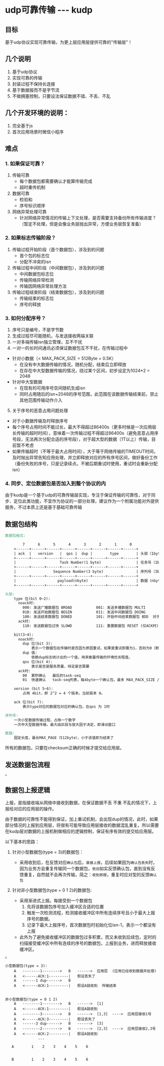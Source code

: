 # udp可靠传输 --- kudp

## **目标**
基于udp协议实现可靠传输，为更上层应用层提供可靠的"传输层"！

## **几个说明**

1. 基于udp协议
2. 实现可靠的传输
3. 封装过程不保持长连接
4. 基于数据报而不是字节流
5. 不做拥塞控制，只要设法保证数据不错、不丢、不乱

## 几个开发环境的说明：

1. 完全基于js
2. 首次应用场景时微信小程序

## **难点**

### 1. 如果保证可靠？
1. 传输可靠
   - 每个数据包都需要确认才能算传输完成
   - 超时重传机制
2. 数据可靠
   - 检验和
   - 序号标识顺序
3. 网络异常处理可靠
   - 针对网络异常情况的传输上下文处理，是否需要支持备份所有传输进度？（暂定不处理，但是会像业务层抛出异常，方便业务层恢复准备）

### 2. 如果标志传输阶段？
1. 传输过程开始阶段（首个数据包），涉及到的问题
   - 首个包的标志位
   - 分配不冲突的isn
2. 传输过程中间阶段（中间数据包），涉及到的问题
   - 中间数据包标志位
   - 传输网络异常检测
   - 传输因网络异常处理方法
3. 传输过程结束阶段（结束数据包），涉及到的问题
   - 传输结束的标志位
   - 序号的释放

### 3. 如何分配序号？
 1. 序号只是编号，不是字节数
 2. 生成过程尽可能随机，与发送接收两端关联
 3. 一对多端传输isn独立管理，互不干扰
 4. 一对一的长时间通讯必须保证数据包互不干扰，在传输过程中
   - 针对小数据（< MAX_PACK_SIZE = 512Byte = 0.5K）
     - 在没有中大数据传输的情况，随机分配，结束后立即释放
     - 在存在中大型数据传输的情况，绕过某个区间，初步设定为1024*2 = 2048
   - 针对中大型数据
     - 在现有的可用序号空间随机生成isn
     - 同时占用随后的isn+2048的序号范围，此范围在该数据传输结束前，禁止其他范围传输动作介入
 5. 关于序号的恶意占用问题处理
   - 对于小数据传输及时释放序号
   - 每个序号占用时间不能过长，最大不得超过86400s（更多时候是一次应用层长传输的超时时间），意味着一次传输过程不得超过86400s（避免恶意占用序号段，无法再次分配合适的序号段），对于超大型的数据（1T以上）传输，目前暂不考虑
   - 如果传输超时（不等于最大占用时间），大于等于网络传输的TIMEOUT时间，及时抛出异常告知应用处理，并立即释放对应的所有序号区间，做好备份工作（备份失败的序号，只是记录续点。不被后期重试时使用，重试时会重新分配isn）

### 4. 同步、定位数据包是否加入到整个协议的内
由于kudp是一个基于udp的可靠传输层实现，专注于保证传输的可靠性，对于同步、定位此类功能，不宜作为协议的一部分处理，建议作为一个附属功能对外提供服务，不过本质上还是基于基础可靠传输

## **数据包结构**

```mk
数据包格式:

        7      6      5      4      3      2      1      0   
    +------+------+------+------+------+------+------+------+
    | ack  |   version   |  qos |  dup |        type        | 头部（1byte）
    +------+------+------+------+------+------+------+------+
    |                    Task Number(1 byte)                | 任务号（1byte）
    +------+------+------+------+------+------+------+------+
    |                 Sequence Number(3 byte)               | 序列号（3byte）
    +------+------+------+------+------+------+------+------+
    |                   payload(nbyte)                      | 数据（nbyte）
    +------+------+------+------+------+------+------+------+

头部: 
    type 位(bit 0~2):
      noack时:
        000: 发送广播数据包 BROAD           001: 发送多播数据包 MULTI
        010: 发送开始数据包 BEGIN           011: 发送中间数据包 DOING
        100: 发送结束数据包 DONED           101: 开始中间结束数据包 BDD  对于小型数据, 首个数据包既是中间数据包又是最后一个数据包
      ack时:
        110: 发送数据包过快 SLOWD           111: 重置数据包 RESET (仅ACK时),用于重置发送端的数据请求，接收端将丢弃所有未上报的数据

    bit(3~4):
      noack时:
        dup 位(bit 3):
            表示一个数据包在传输时是否因为原因重试，如果是重试即置为1，否则为0（默认0）
        dup 值:
            依赖dup标志统计出的一个值，用来衡量传输的环境优劣程度。
        qos 位(bit 4):
            表示是否是服务质量，待定是否需要
      ack时:
        00  累积确认   最后的task-seq
        01  快速确认   task-seq列表，每4byte一个确认包，最多 MAX_PACK_SIZE / 4 - 1 = 127 个

    version (bit 5~6):
        占用 4bit，即 2^2 = 4 个版本。当前版本 0。

    ack 位(bit 7):
        表示type对应的数据包对应的确认包，在qos 为 1时

序列号:
    一次小型数据传输过程，占用一个数字
    一次中大型数据传输，最大由区段与放大因子决定，即滑动窗口

数据:
    固定长度，最长MAX_PAGE（512byte），小于该值即为结束了

```

所有的数据包，只要在checksum正确的时候才提交给应用层。

## **发送数据包流程**

<img src="./kudp发送数据.jpg" style="zoom:40%" />

## **数据包上报逻辑**

上报，是指接收端从网络中接收到数据，在保证数据不丢 不重 不乱的情况下，上报给对应的应用层的操作。

由于数据的可靠性不能得到保证，加上重试机制，会出现dup的情况，此时，如果部分情况的上报到应用层，将很有可能导致应用层接收的数据混乱重复。所以需要在kudp层对数据的上报机制做相应的逻辑控制，保证有序有效的提交给应用层。

以下基本的思路：

1. 针对小型数据包(type = 3)的数据包：
   - 采用收到后，在反馈对应`确认包`后，`直接上报`，后续如果因为`确认包丢失`时，因为业务方会重复传输同一个数据包，`依旧`如实反馈确认包，直到没有反馈重复，自然就不会再次传输，简之：`收到即报`，重复时应对型的反馈`确认包`

2. 针对非小型数据包(type = 0 1 2)的数据包: 
   - 采用渐进式上报。每接受到一个数据包
     1. 先将该数据包序号加入缓冲区合适的位置
     2. 触发一次检测流程，检测接收缓冲区中所有连续序号且小于最大上报序号的数据。
     3. 记录下最大上报序号，首次数据包时初始化位isn-1，表示一个都没有上报
   - 此外为了避免接收缓冲区的数据包过多积累，而又未收到后续包，定时的扫描接受缓冲区中所有连续的序号的数据包，上报到业务，进而释放接收缓冲区。

<img src="./kudp接收数据.jpg" style="zoom:40%" />

```
小型数据包(type = 3):
    A   --------1-------->   B   ------>  应用层  (应用已经收到数据并处理)
    A   <------ACK:1---------|   假设丢失了
    A   ------1 dup------>   B
    A   <------ACK:1---------|   假设A就收到  传输结束


非小型数据包(type = 0 1 2)
    A   --------1-------->   B   ------>  [1]
    A   <------ACK:1---------|   假设A就收到
    A   --------3-------->   B   ------>  [1,3]  ---->  应用层接收1号
    A   <------ACK:3---------|   假设丢失了
    A   ------3 dup------>   B   ------>  [3]
    A   --------2-------->   B   ------>  [2,3]  ---->  应用层接收2,3号
    A   <------ACK:2---------|   假设A就收到
               ...

   A        1    2    3    4    5    6


   B        1    2    3    4    5    6
```
